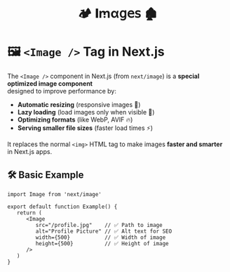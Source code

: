 <h1  align="center" > 🏕️ 𝚰ꭑα𝗀𝖾𝗌  🏚️ </h1>

# 🖼️ `<Image />` Tag in Next.js

The `<Image />` component in Next.js (from `next/image`) is a **special optimized image component**  
designed to improve performance by:

- **Automatic resizing** (responsive images 📏)
- **Lazy loading** (load images only when visible 👀)
- **Optimizing formats** (like WebP, AVIF 🔥)
- **Serving smaller file sizes** (faster load times ⚡)

It replaces the normal `<img>` HTML tag to make images **faster and smarter** in Next.js apps.

## 🛠️ Basic Example

```tsx
import Image from 'next/image'

export default function Example() {
   return (
      <Image 
         src="/profile.jpg"    // ✅ Path to image
         alt="Profile Picture" // ✅ Alt text for SEO
         width={500}           // ✅ Width of image
         height={500}          // ✅ Height of image
      />
   )
}
```